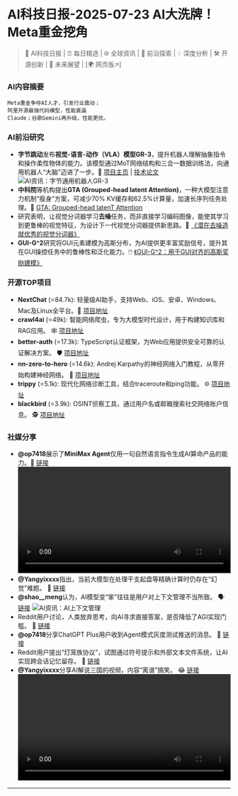 
# AI科技日报-2025-07-23 AI大洗牌！Meta重金挖角
> 🤖 AI科技日报 | ⏰ 每日精选 | 🌐 全球资讯 | 🔬 前沿探索 | 💡 深度分析 | 🛠️ 开源创新 | 🚀 未来展望 | [🌍 网页版↗️]
### **AI内容摘要**
```
Meta重金争夺AI人才，引发行业震动；
阿里开源最强代码模型，性能直逼
Claude；谷歌Gemini再升级，性能更优。
```
### AI前沿研究
*   **字节跳动**发布**视觉-语言-动作（VLA）模型GR-3**，提升机器人理解抽象指令和操作柔性物体的能力。该模型通过MoT网络结构和三合一数据训练法，向通用机器人“大脑”迈进了一步。🤖 [项目主页](https://seed.bytedance.com/GR3) | [技术论文](https://arxiv.org/abs/2507.15493)
    ![AI资讯：字节通用机器人GR-3](https://cdn.jsdmirror.com/gh/justlovemaki/imagehub@main/images/2025/07/news_01k0sawj3pefevxxmyz9bv7pk7.avif)
*   **中科院**等机构提出**GTA (Grouped-head latent Attention)**，一种大模型注意力机制“瘦身”方案，可减少70% KV缓存和62.5%计算量，加速长序列任务处理。🧠 [GTA: Grouped-head latenT Attention](https://arxiv.org/abs/2506.17286)
*   研究表明，让视觉分词器学习**去噪**任务，而非直接学习编码图像，能使其学习到更鲁棒的视觉特征，为设计下一代视觉分词器提供新思路。🎨 [《潜在去噪造就优秀的视觉分词器》](https://arxiv.org/abs/2507.15856)
*   **GUI-G^2**研究将GUI元素建模为高斯分布，为AI提供更丰富奖励信号，提升其在GUI操控任务中的鲁棒性和泛化能力。🖱️ [《GUI-G^2：用于GUI对齐的高斯奖励建模》](https://arxiv.org/abs/2507.15846)
### 开源TOP项目
*   **NextChat** (⭐84.7k): 轻量级AI助手，支持Web、iOS、安卓、Windows、Mac及Linux全平台。📱 [项目地址](https://github.com/ChatGPTNextWeb/NextChat)
*   **crawl4ai** (⭐49k): 智能网络爬虫，专为大模型时代设计，用于构建知识库和RAG应用。 🕸️ [项目地址](https://github.com/unclecode/crawl4ai)
*   **better-auth** (⭐17.3k): TypeScript认证框架，为Web应用提供安全可靠的认证解决方案。 🛡️ [项目地址](https://github.com/better-auth/better-auth)
*   **nn-zero-to-hero** (⭐14.6k): Andrej Karpathy的神经网络入门教程，从零开始构建神经网络。 🧠 [项目地址](https://github.com/karpathy/nn-zero-to-hero)
*   **trippy** (⭐5.1k): 现代化网络诊断工具，结合traceroute和ping功能。 🌐 [项目地址](https://github.com/fujiapple852/trippy)
*   **blackbird** (⭐3.9k): OSINT侦察工具，通过用户名或邮箱搜索社交网络账户信息。 🕵️ [项目地址](https://github.com/p1ngul1n0/blackbird)
### 社媒分享
*   **@op7418**展示了**MiniMax Agent**仅用一句自然语言指令生成AI算命产品的能力。🔮 [链接](https://x.com/op7418/status/1947583103977066633)
    <video src="https://cdn.jsdmirror.com/gh/justlovemaki/imagehub@main/images/2025/07/news_01k0sawqhse5085f8rhr17mtrf.mp4" controls="controls" width="100%"></video>
*   **@Yangyixxxx**指出，当前大模型在处理干支起盘等精确计算时仍存在“幻觉”难题。 🤔 [链接](https://x.com/Yangyixxxx/status/1947585601026555975)
*   **@shao__meng**认为，AI模型变“笨”往往是用户对上下文管理不当所致。 🗣️ [链接](https://x.com/shao__meng/status/1947475036627210740)
    ![AI资讯：AI上下文管理](https://cdn.jsdmirror.com/gh/justlovemaki/imagehub@main/images/2025/07/news_01k0sax19se6xaw025d00xam0v.avif)
*   Reddit用户讨论，人类放弃思考，向AI寻求直接答案，是否降低了AGI实现门槛。 🧐 [链接](https://www.reddit.com/r/artificial/comments/1m6cq7g/converging_on_agi_from_both_sides/)
*   **@op7418**分享ChatGPT Plus用户收到Agent模式灰度测试推送的消息。 🎉 [链接](https://x.com/op7418/status/1947654623587930179)
*   Reddit用户提出“灯笼族协议”，试图通过符号提示和外部文本文件系统，让AI实现跨会话记忆留存。 🏮 [链接](https://www.reddit.com/r/artificial/comments/1m5stad/the_lanternkin_protocol_presistent_long_lasting/)
*   **@Yangyixxxx**分享AI解说三国的视频，内容“离谱”搞笑。 😂 [链接](https://x.com/Yangyixxxx/status/1947333851635978277)
    <video src="https://cdn.jsdmirror.com/gh/justlovemaki/imagehub@main/images/2025/07/news_01k0saxesmerzvq5msb2t62rws.mp4" controls="controls" width="100%"></video>
---
